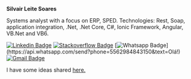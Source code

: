 **Silvair Leite Soares**

Systems analyst with a focus on ERP, SPED. Technologies: Rest, Soap, application integration, .Net, .Net Core, C#, Ionic Framework, Angular, VB.Net and VB6.


[![Linkedin Badge](https://img.shields.io/badge/-LinkedIn-blue?style=flat-square&logo=Linkedin&logoColor=white&link=https://www.linkedin.com/in/silvairleitesoares/)](https://www.linkedin.com/in/silvairleitesoares/)
[![Stackoverflow Badge](https://img.shields.io/badge/-Stackoverflow-4CA143?style=flat-square&logo=Stackoverflow&logoColor=white&link=https://pt.stackoverflow.com/users/7912859/silvair-l-soares)](https://stackoverflow.com/users/7912859/silvair-l-soares?tab=profile)
[![Whatsapp Badge](https://img.shields.io/badge/-Whatsapp-4CA143?style=flat-square&labelColor=4CA143&logo=whatsapp&logoColor=white&link=https://api.whatsapp.com/send?phone=5562984843150&text=Olá!)](https://api.whatsapp.com/send?phone=5562984843150&text=Olá!)
[![Gmail Badge](https://img.shields.io/badge/-Gmail-c14438?style=flat-square&logo=Gmail&logoColor=white&link=mailto:silvairsilverio@gmail.com)](mailto:silvairsilverio@gmail.com)

I have some ideas shared [here.](https://www.profissionaisti.com.br/author/silvair-leite-soares/ "Heading link")


